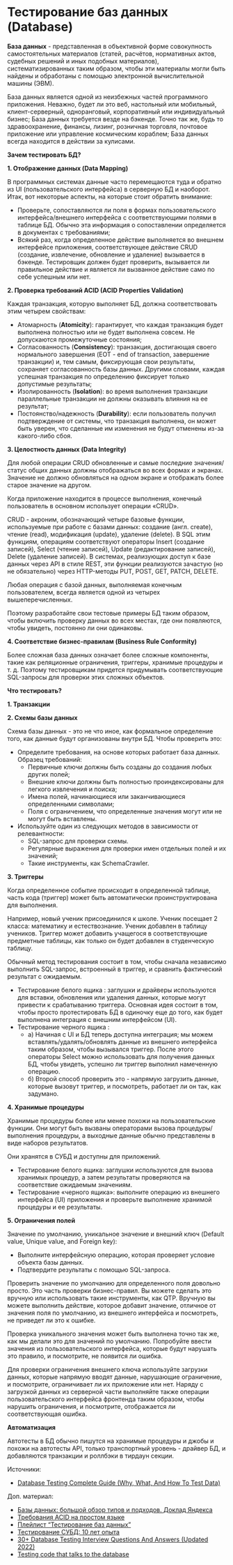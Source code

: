 # Тестирование баз данных (Database)

**База данных** - представленная в объективной форме совокупность самостоятельных материалов (статей, расчётов, нормативных актов, судебных решений и иных подобных материалов), систематизированных таким образом, чтобы эти материалы могли быть найдены и обработаны с помощью электронной вычислительной машины (ЭВМ).

База данных является одной из неизбежных частей программного приложения. Неважно, будет ли это веб, настольный или мобильный, клиент-серверный, одноранговый, корпоративный или индивидуальный бизнес; База данных требуется везде на бэкенде. Точно так же, будь то здравоохранение, финансы, лизинг, розничная торговля, почтовое приложение или управление космическим кораблем; База данных всегда находится в действии за кулисами.

**Зачем тестировать БД?**

**1. Отображение данных (Data Mapping)**

В программных системах данные часто перемещаются туда и обратно из UI (пользовательского интерфейса) в серверную БД и наоборот. Итак, вот некоторые аспекты, на которые стоит обратить внимание:

* Проверьте, сопоставляются ли поля в формах пользовательского интерфейса/внешнего интерфейса с соответствующими полями в таблице БД. Обычно эта информация о сопоставлении определяется в документах с требованиями;
* Всякий раз, когда определенное действие выполняется во внешнем интерфейсе приложения, соответствующее действие CRUD (создание, извлечение, обновление и удаление) вызывается в бэкенде. Тестировщик должен будет проверить, вызывается ли правильное действие и является ли вызванное действие само по себе успешным или нет.

**2. Проверка требований ACID (ACID Properties Validation)**

Каждая транзакция, которую выполняет БД, должна соответствовать этим четырем свойствам:

* Атомарность (**Atomicity**): гарантирует, что каждая транзакция будет выполнена полностью или не будет выполнена совсем. Не допускаются промежуточные состояния;
* Согласованность (**Consistency**): транзакция, достигающая своего нормального завершения (EOT - end of transaction, завершение транзакции) и, тем самым, фиксирующая свои результаты, сохраняет согласованность базы данных. Другими словами, каждая успешная транзакция по определению фиксирует только допустимые результаты;
* Изолированность (**Isolation**): во время выполнения транзакции параллельные транзакции не должны оказывать влияния на ее результат;
* Постоянство/надежность (**Durability**): если пользователь получил подтверждение от системы, что транзакция выполнена, он может быть уверен, что сделанные им изменения не будут отменены из-за какого-либо сбоя.

**3. Целостность данных (Data Integrity)**

Для любой операции CRUD обновленные и самые последние значения/статус общих данных должны отображаться во всех формах и экранах. Значение не должно обновляться на одном экране и отображать более старое значение на другом.

Когда приложение находится в процессе выполнения, конечный пользователь в основном использует операции «CRUD».

CRUD - акроним, обозначающий четыре базовые функции, используемые при работе с базами данных: создание (англ. create), чтение (read), модификация (update), удаление (delete). В SQL этим функциям, операциям соответствуют операторы Insert (создание записей), Select (чтение записей), Update (редактирование записей), Delete (удаление записей). В системах, реализующих доступ к базе данных через API в стиле REST, эти функции реализуются зачастую (но не обязательно) через HTTP-методы PUT, POST, GET, PATCH, DELETE.

Любая операция с базой данных, выполняемая конечным пользователем, всегда является одной из четырех вышеперечисленных.

Поэтому разработайте свои тестовые примеры БД таким образом, чтобы включить проверку данных во всех местах, где они появляются, чтобы увидеть, постоянно ли они одинаковы.

**4. Соответствие бизнес-правилам (Business Rule Conformity)**

Более сложная база данных означает более сложные компоненты, такие как реляционные ограничения, триггеры, хранимые процедуры и т. д. Поэтому тестировщикам придется придумывать соответствующие SQL-запросы для проверки этих сложных объектов.

**Что тестировать?**

**1. Транзакции**

**2. Схемы базы данных**

Схема базы данных - это не что иное, как формальное определение того, как данные будут организованы внутри БД. Чтобы проверить это:

* Определите требования, на основе которых работает база данных. Образец требований:
  * Первичные ключи должны быть созданы до создания любых других полей;
  * Внешние ключи должны быть полностью проиндексированы для легкого извлечения и поиска;
  * Имена полей, начинающиеся или заканчивающиеся определенными символами;
  * Поля с ограничением, что определенные значения могут или не могут быть вставлены.
* Используйте один из следующих методов в зависимости от релевантности:
  * SQL-запрос для проверки схемы.
  * Регулярные выражения для проверки имен отдельных полей и их значений;
  * Такие инструменты, как SchemaCrawler.

**3. Триггеры**

Когда определенное событие происходит в определенной таблице, часть кода (триггер) может быть автоматически проинструктирована для выполнения.

Например, новый ученик присоединился к школе. Ученик посещает 2 класса: математику и естествознание. Ученик добавлен в таблицу учеников. Триггер может добавить учащегося в соответствующие предметные таблицы, как только он будет добавлен в студенческую таблицу.

Обычный метод тестирования состоит в том, чтобы сначала независимо выполнить SQL-запрос, встроенный в триггер, и сравнить фактический результат с ожидаемым.

* Тестирование белого ящика : заглушки и драйверы используются для вставки, обновления или удаления данных, которые могут привести к срабатыванию триггера. Основная идея состоит в том, чтобы просто протестировать БД в одиночку еще до того, как будет выполнена интеграция с внешним интерфейсом (UI).
* Тестирование черного ящика :
  * а) Начиная с UI и БД теперь доступна интеграция; мы можем вставлять/удалять/обновлять данные из внешнего интерфейса таким образом, чтобы вызывался триггер. После этого операторы Select можно использовать для получения данных БД, чтобы увидеть, успешно ли триггер выполнил намеченную операцию.
  * б) Второй способ проверить это - напрямую загрузить данные, которые вызовут триггер, и посмотреть, работает ли он так, как задумано.

**4. Хранимые процедуры**

Хранимые процедуры более или менее похожи на пользовательские функции. Они могут быть вызваны операторами вызова процедуры/выполнения процедуры, а выходные данные обычно представлены в виде наборов результатов.

Они хранятся в СУБД и доступны для приложений.

* Тестирование белого ящика: заглушки используются для вызова хранимых процедур, а затем результаты проверяются на соответствие ожидаемым значениям.
* Тестирование «черного ящика»: выполните операцию из внешнего интерфейса (UI) приложения и проверьте выполнение хранимой процедуры и ее результаты.

**5. Ограничения полей**

Значение по умолчанию, уникальное значение и внешний ключ (Default value, Unique value, and Foreign key):

* Выполните интерфейсную операцию, которая проверяет условие объекта базы данных.
* Подтвердите результаты с помощью SQL-запроса.

Проверить значение по умолчанию для определенного поля довольно просто. Это часть проверки бизнес-правил. Вы можете сделать это вручную или использовать такие инструменты, как QTP. Вручную вы можете выполнить действие, которое добавит значение, отличное от значения поля по умолчанию, из внешнего интерфейса и посмотреть, не приведет ли это к ошибке.

Проверка уникального значения может быть выполнена точно так же, как мы делали это для значений по умолчанию. Попробуйте ввести значения из пользовательского интерфейса, которые будут нарушать это правило, и посмотрите, не появится ли ошибка.

Для проверки ограничения внешнего ключа используйте загрузки данных, которые напрямую вводят данные, нарушающие ограничение, и посмотрите, ограничивает ли их приложение или нет. Наряду с загрузкой данных из серверной части выполняйте также операции пользовательского интерфейса фронтенда таким образом, чтобы нарушить ограничения, и посмотрите, отображается ли соответствующая ошибка.

**Автоматизация**

Автотесты в БД обычно пишутся на хранимые процедуры и джобы и похожи на автотесты API, только транспортный уровень - драйвер БД, и добавляются транзакции и роллбэки в тирдаун секции.

Источники:

* [Database Testing Complete Guide (Why, What, And How To Test Data)](https://www.softwaretestinghelp.com/database-testing-process/)

Доп. материал:

* [Базы данных: большой обзор типов и подходов. Доклад Яндекса](https://habr.com/ru/company/yandex/blog/522164/)
* [Требования ACID на простом языке](https://habr.com/ru/post/555920/)
* [Плейлист “Тестирование баз данных”](https://www.youtube.com/playlist?list=PLKbJd47KcbjtlWHMG4sy-qETG4aSSezom)
* [Тестирование СУБД: 10 лет опыта](https://habr.com/ru/company/vk/blog/584864/)
* [30+ Database Testing Interview Questions And Answers (Updated 2022)](https://www.softwaretestingmaterial.com/database-testing-interview-questions/)
* [Testing code that talks to the database](https://engineering.helpscout.com/testing-code-that-talks-to-the-database-7d15a5391fb9)
